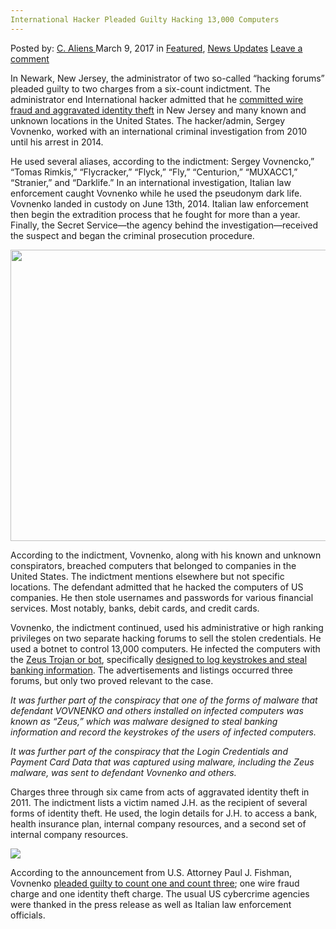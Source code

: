 ```yaml
---
International Hacker Pleaded Guilty Hacking 13,000 Computers
---
```

<article class="post-listing post-18513 post type-post status-publish format-standard has-post-thumbnail hentry category-deepdot-news category-news-updates tag-5113 tag-computers tag-guilty tag-hacker tag-hacking tag-international tag-pleaded">
    <div class="post-inner">
    <p class="post-meta">
    <span>Posted by: <a href="https://www.deepdotweb.com/author/caliens/" title="">C. Aliens </a></span>
    <span>March 9, 2017</span>
    <span>in <a href="https://www.deepdotweb.com/category/deepdot-news/" rel="category tag">Featured</a>, <a href="https://www.deepdotweb.com/category/news-updates/" rel="category tag">News Updates</a></span>
    <span><a href="https://www.deepdotweb.com/2017/03/09/international-hacker-pleaded-guilty-hacking-13000-computers/#respond">Leave a comment</a></span>
    </p>
    <div class="clear"></div>
    <div class="entry">
    <p>In Newark, New Jersey, the administrator of two so-called “hacking forums” pleaded guilty to two charges from a six-count indictment. The administrator end International hacker admitted that he <a href="https://www.justice.gov/usao-nj/pr/ukrainian-citizen-admits-using-army-13000-infected-computers-loot-log-credentials-payment">committed wire fraud and aggravated identity theft</a> in New Jersey and many known and unknown locations in the United States. The hacker/admin, Sergey Vovnenko, worked with an international criminal investigation from 2010 until his arrest in 2014.</p>
    <p>He used several aliases, according to the indictment: Sergey Vovnencko,” “Tomas Rimkis,” “Flycracker,” “Flyck,” “Fly,” “Centurion,” “MUXACC1,” “Stranier,” and “Darklife.” In an international investigation, Italian law enforcement caught Vovnenko while he used the pseudonym dark life. Vovnenko landed in custody on June 13th, 2014. Italian law enforcement then begin the extradition process that he fought for more than a year. Finally, the Secret Service—the agency behind the investigation—received the suspect and began the criminal prosecution procedure.</p>
    <p><img class="wp-image-18526 aligncenter" src="https://www.deepdotweb.com/wp-content/uploads/2017/03/word-image-8.png" width="998" height="466" srcset="https://www.deepdotweb.com/wp-content/uploads/2017/03/word-image-8.png 1681w, https://www.deepdotweb.com/wp-content/uploads/2017/03/word-image-8-300x140.png 300w, https://www.deepdotweb.com/wp-content/uploads/2017/03/word-image-8-1024x478.png 1024w" sizes="(max-width: 998px) 100vw, 998px" /></p>
    <p>According to the indictment, Vovnenko, along with his known and unknown conspirators, breached computers that belonged to companies in the United States. The indictment mentions elsewhere but not specific locations. The defendant admitted that he hacked the computers of US companies. He then stole usernames and passwords for various financial services. Most notably, banks, debit cards, and credit cards.</p>
    <p>Vovnenko, the indictment continued, used his administrative or high ranking privileges on two separate hacking forums to sell the stolen credentials. He used a botnet to control 13,000 computers. He infected the computers with the <a href="https://www.deepdotweb.com/2016/12/21/zeus-botnet-successor-floki-bot-available-alphabay/">Zeus Trojan or bot</a>, specifically <a href="https://www.deepdotweb.com/tag/malware/">designed to log keystrokes and steal banking information</a>. The advertisements and listings occurred three forums, but only two proved relevant to the case.</p>
    <p><a id="post-18513-_gjdgxs"></a><em>It was further part of the conspiracy that one of the forms of malware that </em><br />
    <em>defendant VOVNENKO and others installed on infected computers was known as &#8220;Zeus,” which was malware designed to steal banking information and record the keystrokes of the users of infected computers.</em></p>
    <p><em><a id="post-18513-_30j0zll"></a>It was further part of the conspiracy that the Login Credentials and </em><br />
    <em>Payment Card Data that was captured using malware, including the Zeus malware, was sent to defendant Vovnenko and others.</em></p>
    <p>Charges three through six came from acts of aggravated identity theft in 2011. The indictment lists a victim named J.H. as the recipient of several forms of identity theft. He used, the login details for J.H. to access a bank, health insurance plan, internal company resources, and a second set of internal company resources.</p>
    <p><img class="wp-image-18527 aligncenter" src="https://www.deepdotweb.com/wp-content/uploads/2017/03/word-image-9.png" srcset="https://www.deepdotweb.com/wp-content/uploads/2017/03/word-image-9.png 938w, https://www.deepdotweb.com/wp-content/uploads/2017/03/word-image-9-300x85.png 300w" sizes="(max-width: 938px) 100vw, 938px" /></p>
    <p>According to the announcement from U.S. Attorney Paul J. Fishman, Vovnenko <a href="https://www.justice.gov/usao-nj/file/814376/download">pleaded guilty to count one and count three</a>; one wire fraud charge and one identity theft charge. The usual US cybercrime agencies were thanked in the press release as well as Italian law enforcement officials.</p>
    </div>
    <span style="display:none"><a href="https://www.deepdotweb.com/tag/13000/" rel="tag">13000</a> <a href="https://www.deepdotweb.com/tag/computers/" rel="tag">computers</a> <a href="https://www.deepdotweb.com/tag/guilty/" rel="tag">guilty</a> <a href="https://www.deepdotweb.com/tag/hacker/" rel="tag">hacker</a> <a href="https://www.deepdotweb.com/tag/hacking/" rel="tag">hacking</a> <a href="https://www.deepdotweb.com/tag/international/" rel="tag">international</a> <a href="https://www.deepdotweb.com/tag/pleaded/" rel="tag">pleaded</a></span> <span style="display:none" class="updated">2017-03-09</span>
    <div style="display:none" class="vcard author" itemprop="author" itemscope itemtype="http://schema.org/Person"><strong class="fn" itemprop="name"><a href="https://www.deepdotweb.com/author/caliens/" title="Posts by C. Aliens" rel="author">C. Aliens</a></strong></div>
    </div>
</article>

